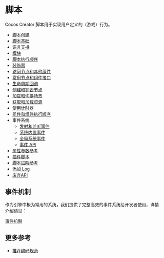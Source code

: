 
# 脚本

Cocos Creator 脚本用于实现用户定义的（游戏）行为。

- [脚本创建](./setup.md)
- [脚本基础](./basic.md)
- [语言支持](./language-support.md)
- [模块](./modules/index.md)
- [脚本执行顺序](./execution-order-general.md)
- [装饰器](./decorator.md)
- [访问节点和其他组件](./access-node-component.md)
- [常用节点和组件接口](./basic-node-api.md)
- [生命周期回调](./life-cycle-callbacks.md)
- [创建和销毁节点](./create-destroy.md)
- [加载和切换场景](./scene-managing.md)
- [获取和加载资源](./load-assets.md)
- [使用计时器](./scheduler.md)
- [组件和组件执行顺序](./component.md)
- 事件系统
  - [发射和监听事件](../engine/event/event-emit.md)
  - [系统内置事件](../engine/event/event-builtin.md)
  - [全局系统事件](../engine/event/event-input.md)
  - [事件 API](../engine/event/event-api.md)
- [属性参数参考](./reference/attributes.md)
- [插件脚本](./external-scripts.md)
- [脚本进阶参考](./reference-class.md)
- [添加 Log](./log.md)
- [废弃API](./deprecated.md)

## 事件机制

作为引擎中极为常用的系统，我们提供了完整高效的事件系统给开发者使用，详情介绍请见：

[事件机制](../engine/event/event-builtin.md)

## 更多参考

- [推荐编码规范](./reference/coding-standards.md)
